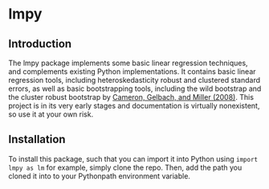 # lmpy

## Introduction
The lmpy package implements some basic linear regression techniques, and complements existing Python implementations. It contains basic linear regression tools, including heteroskedasticity robust and clustered standard errors, as well as basic bootstrapping tools, including the wild bootstrap and the cluster robust bootstrap by [Cameron, Gelbach, and Miller (2008)](https://www.mitpressjournals.org/doi/10.1162/rest.90.3.414). This project is in its very early stages and documentation is virtually nonexistent, so use it at your own risk.

## Installation
To install this package, such that you can import it into Python using ``import lmpy as lm`` for example, simply clone the repo. Then, add the path you cloned it into to your Pythonpath environment variable.

